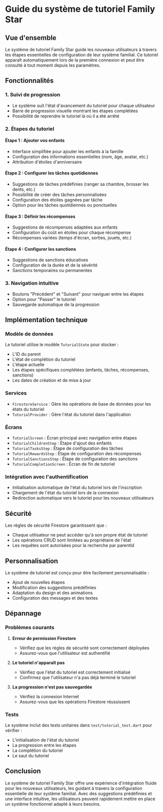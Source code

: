 # Guide du système de tutoriel Family Star

## Vue d'ensemble

Le système de tutoriel Family Star guide les nouveaux utilisateurs à travers les étapes essentielles de configuration de leur système familial. Ce tutoriel apparaît automatiquement lors de la première connexion et peut être consulté à tout moment depuis les paramètres.

## Fonctionnalités

### 1. Suivi de progression
- Le système suit l'état d'avancement du tutoriel pour chaque utilisateur
- Barre de progression visuelle montrant les étapes complétées
- Possibilité de reprendre le tutoriel là où il a été arrêté

### 2. Étapes du tutoriel

#### Étape 1 : Ajouter vos enfants
- Interface simplifiée pour ajouter les enfants à la famille
- Configuration des informations essentielles (nom, âge, avatar, etc.)
- Attribution d'étoiles d'anniversaire

#### Étape 2 : Configurer les tâches quotidiennes
- Suggestions de tâches prédéfinies (ranger sa chambre, brosser les dents, etc.)
- Possibilité de créer des tâches personnalisées
- Configuration des étoiles gagnées par tâche
- Option pour les tâches quotidiennes ou ponctuelles

#### Étape 3 : Définir les récompenses
- Suggestions de récompenses adaptées aux enfants
- Configuration du coût en étoiles pour chaque récompense
- Récompenses variées (temps d'écran, sorties, jouets, etc.)

#### Étape 4 : Configurer les sanctions
- Suggestions de sanctions éducatives
- Configuration de la durée et de la sévérité
- Sanctions temporaires ou permanentes

### 3. Navigation intuitive
- Boutons "Précédent" et "Suivant" pour naviguer entre les étapes
- Option pour "Passer" le tutoriel
- Sauvegarde automatique de la progression

## Implémentation technique

### Modèle de données
Le tutoriel utilise le modèle `TutorialState` pour stocker :
- L'ID du parent
- L'état de complétion du tutoriel
- L'étape actuelle
- Les étapes spécifiques complétées (enfants, tâches, récompenses, sanctions)
- Les dates de création et de mise à jour

### Services
- `FirestoreService` : Gère les opérations de base de données pour les états du tutoriel
- `TutorialProvider` : Gère l'état du tutoriel dans l'application

### Écrans
- `TutorialScreen` : Écran principal avec navigation entre étapes
- `TutorialChildrenStep` : Étape d'ajout des enfants
- `TutorialTasksStep` : Étape de configuration des tâches
- `TutorialRewardsStep` : Étape de configuration des récompenses
- `TutorialSanctionsStep` : Étape de configuration des sanctions
- `TutorialCompletionScreen` : Écran de fin de tutoriel

### Intégration avec l'authentification
- Initialisation automatique de l'état du tutoriel lors de l'inscription
- Chargement de l'état du tutoriel lors de la connexion
- Redirection automatique vers le tutoriel pour les nouveaux utilisateurs

## Sécurité

Les règles de sécurité Firestore garantissent que :
- Chaque utilisateur ne peut accéder qu'à son propre état de tutoriel
- Les opérations CRUD sont limitées au propriétaire de l'état
- Les requêtes sont autorisées pour la recherche par parentId

## Personnalisation

Le système de tutoriel est conçu pour être facilement personnalisable :
- Ajout de nouvelles étapes
- Modification des suggestions prédéfinies
- Adaptation du design et des animations
- Configuration des messages et des textes

## Dépannage

### Problèmes courants

1. **Erreur de permission Firestore**
   - Vérifiez que les règles de sécurité sont correctement déployées
   - Assurez-vous que l'utilisateur est authentifié

2. **Le tutoriel n'apparaît pas**
   - Vérifiez que l'état du tutoriel est correctement initialisé
   - Confirmez que l'utilisateur n'a pas déjà terminé le tutoriel

3. **La progression n'est pas sauvegardée**
   - Vérifiez la connexion Internet
   - Assurez-vous que les opérations Firestore réussissent

### Tests

Le système inclut des tests unitaires dans `test/tutorial_test.dart` pour vérifier :
- L'initialisation de l'état du tutoriel
- La progression entre les étapes
- La complétion du tutoriel
- Le saut du tutoriel

## Conclusion

Le système de tutoriel Family Star offre une expérience d'intégration fluide pour les nouveaux utilisateurs, les guidant à travers la configuration essentielle de leur système familial. Avec des suggestions prédéfinies et une interface intuitive, les utilisateurs peuvent rapidement mettre en place un système fonctionnel adapté à leurs besoins.